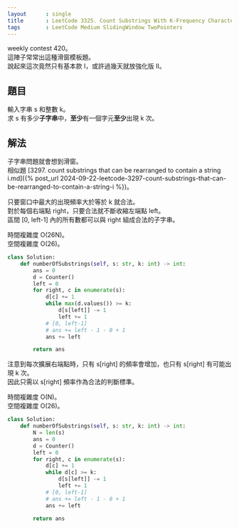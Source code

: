 ```yaml
---
layout      : single
title       : LeetCode 3325. Count Substrings With K-Frequency Characters I
tags        : LeetCode Medium SlidingWindow TwoPointers
---
```

weekly contest 420。  
這陣子常常出這種滑窗模板題。  
說起來這次竟然只有基本款 I，或許過幾天就放強化版 II。  

## 題目

輸入字串 s 和整數 k。  
求 s 有多少**子字串**中，**至少**有一個字元**至少**出現 k 次。  

## 解法

子字串問題就會想到滑窗。  
相似題 [3297. count substrings that can be rearranged to contain a string i.md]({% post_url 2024-09-22-leetcode-3297-count-substrings-that-can-be-rearranged-to-contain-a-string-i %})。  

只要窗口中最大的出現頻率大於等於 k 就合法。  
對於每個右端點 right，只要合法就不斷收縮左端點 left。  
區間 [0, left-1] 內的所有數都可以與 right 組成合法的子字串。  

時間複雜度 O(26N)。  
空間複雜度 O(26)。  

```python
class Solution:
    def numberOfSubstrings(self, s: str, k: int) -> int:
        ans = 0
        d = Counter()
        left = 0
        for right, c in enumerate(s):
            d[c] += 1
            while max(d.values()) >= k:
                d[s[left]] -= 1
                left += 1
            # [0, left-1] 
            # ans += left - 1 - 0 + 1
            ans += left

        return ans
```

注意到每次擴展右端點時，只有 s[right] 的頻率會增加，也只有 s[right] 有可能出現 k 次。  
因此只需以 s[right] 頻率作為合法的判斷標準。  

時間複雜度 O(N)。  
空間複雜度 O(26)。

```python
class Solution:
    def numberOfSubstrings(self, s: str, k: int) -> int:
        N = len(s)
        ans = 0
        d = Counter()
        left = 0
        for right, c in enumerate(s):
            d[c] += 1
            while d[c] >= k:
                d[s[left]] -= 1
                left += 1
            # [0, left-1] 
            # ans += left - 1 - 0 + 1
            ans += left

        return ans
```
